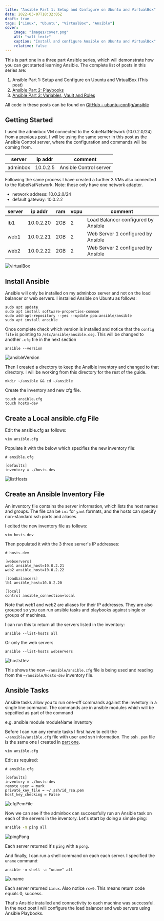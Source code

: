 ```yaml
---
title: "Ansible Part 1: Setup and Configure on Ubuntu and VirtualBox"
date: 2022-03-07T10:32:05Z
draft: true
tags: ["Linux", "Ubuntu", "VirtualBox", "Ansible"]
cover:
    image: "images/cover.png"
    alt: "<alt text>"
    caption: "Install and configure Ansible on Ubuntu and VirtualBox"
    relative: false
---
```


This is part one in a three part Ansible series, which will demonstrate how you can get started learning Ansible. The complete list of posts in this series are:

1. Ansible Part 1: Setup and Configure on Ubuntu and VirtualBox (This post)
2. [Ansible Part 2: Playbooks](https://markkerry.github.io/posts/2022/04/ansible-part-2/)
3. [Ansible Part 3: Variables, Vault and Roles](https://markkerry.github.io/posts/2022/04/ansible-part-3/)

All code in these posts can be found on [GitHub - ubuntu-config/ansible](https://github.com/markkerry/ubuntu-config/tree/main/ansible)

## Getting Started

I used the adminbox VM connected to the KubeNatNetwork (10.0.2.0/24) from a [previous post](https://markkerry.github.io/posts/2022/02/ubuntu-server-lab/). I will be using the same server in this post as the Ansible Control server, where the configuration and commands will be coming from.

| server   | ip addr  | comment                |
| ---------| -------- | ---------------------- |
| adminbox | 10.0.2.5 | Ansible Control server |

Following the same process I have created a further 3 VMs also connected to the KubeNatNetwork. Note: these only have one network adapter.

* network address: 10.0.2.0/24
* default gateway: 10.0.2.2

| server    | ip addr   | ram | vcpu | comment                             |
| --------- | --------- | --- | ---- | ----------------------------------- |
| lb1       | 10.0.2.20 | 2GB | 2    | Load Balancer configured by Ansible |
| web1      | 10.0.2.21 | 2GB | 2    | Web Server 1 configured by Ansible  |
| web2      | 10.0.2.22 | 2GB | 2    | Web Server 2 configured by Ansible  |

![virtualBox](images/virtualBox.png)

## Install Ansible

Ansible will only be installed on my adminbox server and not on the load balancer or web servers. I installed Ansible on Ubuntu as follows:

```terminal
sudo apt update
sudo apt install software-properties-common
sudo add-apt-repository --yes --update ppa:ansible/ansible
sudo apt install ansible
```

Once complete check which version is installed and notice that the `config file` is pointing to `/etc/ansible/ansible.csg`. This will be changed to another `.cfg` file in the next section

```terminal
ansible --version
```

![ansibleVersion](images/ansibleVersion.png)

Then I created a directory to keep the Ansible inventory and changed to that directory. I will be working from this directory for the rest of the guide.

```terminal
mkdir ~/ansible && cd ~/ansible
```

Create the inventory and new cfg file.

```termnial
touch ansible.cfg
touch hosts-dev
```

## Create a Local ansible.cfg File

Edit the ansible.cfg as follows:

```terminal
vim ansible.cfg
```

Populate it with the below which specifies the new inventory file:

```terminal
# ansible.cfg

[defaults]
inventory = ./hosts-dev
```

![listHosts](images/listHosts.png)

## Create an Ansible Inventory File

An inventory file contains the server information, which lists the host names and groups. The file can be `ini` for `yaml` formats, and the hosts can specify non-standard ssh ports and aliases.

I edited the new inventory file as follows:

```terminal
vim hosts-dev
```

Then populated it with the 3 three server's IP addresses:

```terminal
# hosts-dev

[webservers]
web1 ansible_host=10.0.2.21
web2 ansible_host=10.0.2.22

[loadbalancers]
lb1 ansible_host=10.0.2.20

[local]
control ansible_connection=local
```

Note that web1 and web2 are aliases for their IP addresses. They are also grouped so you can run ansible tasks and playbooks against single or groups of machines.

I can run this to return all the servers listed in the inventory:

```terminal
ansible --list-hosts all
```

Or only the web servers

```terminal
ansible --list-hosts webservers
```

![hostsDev](images/hostsDev.png)

This shows the new `~/ansible/ansible.cfg` file is being used and reading from the `~/ansible/hosts-dev` inventory file.

## Ansible Tasks

Ansible tasks allow you to run one-off commands against the inventory in a single line command. The commands are in ansible modules which will be sepcified as part of the command

e.g. ansible module moduleName inventory

Before I can run any remote tasks I first have to edit the `~/ansible/ansible.cfg` file with user and ssh information. The ssh `.pem` file is the same one I created in [part one](https://markkerry.github.io/posts/2022/02/ubuntu-server-lab/).

```terminal
vim ansible.cfg
```

Edit as required:

```terminal
# ansible.cfg

[defaults]
inventory = ./hosts-dev
remote_user = mark
private_key_file = ~/.ssh/id_rsa.pem
host_key_checking = False
```

![cfgPemFile](images/cfgPemFile.png)

Now we can see if the adminbox can successfully run an Ansible task on each of the servers in the inventory. Let's start by doing a simple ping:

```bash
ansible -m ping all
```

![pingPong](images/pingPong.png)

Each server returned it's `ping` with a `pong`.

And finally, I can run a shell command on each each server. I specified the `uname` command:

```terminal
ansible -m shell -a "uname" all
```

![uname](images/uname.png)

Each server returned `Linux`. Also notice `rc=0`. This means return code equals 0, success.

That's Ansible installed and connectivity to each machine was successful. In the next post I will configure the load balancer and web servers using Ansible Playbooks.
